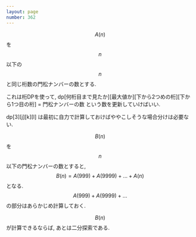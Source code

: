 ```yaml
---
layout: page
number: 362
---
```

$$ A(n) $$ を $$ n $$ 以下の $$ n $$ と同じ桁数の門松ナンバーの数とする.

これは桁DPを使って, dp[何桁目まで見たか][最大値か][下から2つめの桁][下から1つ目の桁] = 門松ナンバーの数 という数を更新していけばいい.

dp[3][j][k][l] は最初に自力で計算しておけばややこしそうな場合分けは必要ない.

$$ B(n) $$ を $$ n $$ 以下の門松ナンバーの数とすると, $$ B(n) = A(999) + A(9999) + \dots + A(n) $$ となる. $$ A(999) + A(9999) + \dots $$ の部分はあらかじめ計算しておく.

$$ B(n) $$ が計算できるならば, あとは二分探索である.
